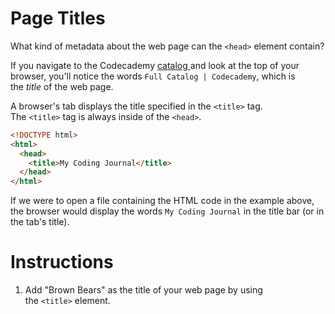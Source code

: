Page Titles
===========

What kind of metadata about the web page can the `<head>` element contain?

If you navigate to the Codecademy [catalog ](https://www.codecademy.com/learn/all)and look at the top of your browser, you'll notice the words `Full Catalog | Codecademy`, which is the *title* of the web page.

A browser's tab displays the title specified in the `<title>` tag. The `<title>` tag is always inside of the `<head>`.
````html
<!DOCTYPE html>
<html>
  <head>
    <title>My Coding Journal</title>
  </head>
</html>

````

If we were to open a file containing the HTML code in the example above, the browser would display the words `My Coding Journal` in the title bar (or in the tab's title).

# Instructions

1. Add "Brown Bears" as the title of your web page by using the `<title>` element.